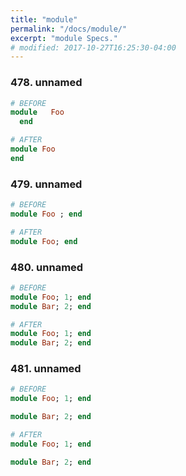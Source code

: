 ```yaml
---
title: "module"
permalink: "/docs/module/"
excerpt: "module Specs."
# modified: 2017-10-27T16:25:30-04:00
---
```

### 478. unnamed
```ruby
# BEFORE
module   Foo  
  end
```
```ruby
# AFTER
module Foo
end
```
### 479. unnamed
```ruby
# BEFORE
module Foo ; end
```
```ruby
# AFTER
module Foo; end
```
### 480. unnamed
```ruby
# BEFORE
module Foo; 1; end
module Bar; 2; end
```
```ruby
# AFTER
module Foo; 1; end
module Bar; 2; end
```
### 481. unnamed
```ruby
# BEFORE
module Foo; 1; end

module Bar; 2; end
```
```ruby
# AFTER
module Foo; 1; end

module Bar; 2; end
```
